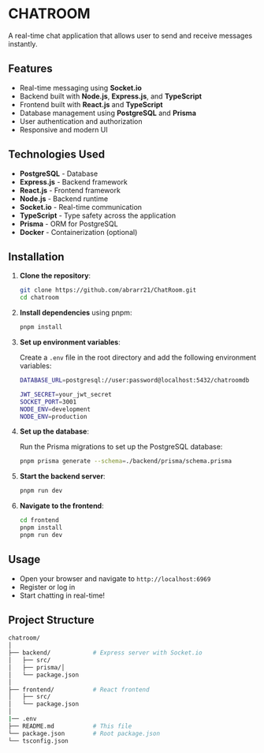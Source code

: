 # CHATROOM

A real-time chat application that allows user to send and receive messages instantly.

## Features

- Real-time messaging using **Socket.io**
- Backend built with **Node.js**, **Express.js**, and **TypeScript**
- Frontend built with **React.js** and **TypeScript**
- Database management using **PostgreSQL** and **Prisma**
- User authentication and authorization
- Responsive and modern UI

## Technologies Used

- **PostgreSQL** - Database
- **Express.js** - Backend framework
- **React.js** - Frontend framework
- **Node.js** - Backend runtime
- **Socket.io** - Real-time communication
- **TypeScript** - Type safety across the application
- **Prisma** - ORM for PostgreSQL
- **Docker** - Containerization (optional)

## Installation

1. **Clone the repository**:

   ```bash
   git clone https://github.com/abrarr21/ChatRoom.git
   cd chatroom
   ```

2. **Install dependencies** using pnpm:

   ```bash
   pnpm install
   ```

3. **Set up environment variables**:

   Create a `.env` file in the root directory and add the following environment variables:

   ```bash
   DATABASE_URL=postgresql://user:password@localhost:5432/chatroomdb

   JWT_SECRET=your_jwt_secret
   SOCKET_PORT=3001
   NODE_ENV=development
   NODE_ENV=production
   ```

4. **Set up the database**:

   Run the Prisma migrations to set up the PostgreSQL database:

   ```bash
   pnpm prisma generate --schema=./backend/prisma/schema.prisma
   ```

5. **Start the backend server**:

   ```bash
   pnpm run dev
   ```

6. **Navigate to the frontend**:

   ```bash
   cd frontend
   pnpm install
   pnpm run dev
   ```

## Usage

- Open your browser and navigate to `http://localhost:6969`
- Register or log in
- Start chatting in real-time!

## Project Structure

```bash
chatroom/
│
├── backend/            # Express server with Socket.io
│   ├── src/
│   ├── prisma/│
│   └── package.json
│
├── frontend/           # React frontend
│   ├── src/
│   └── package.json
│
|── .env
├── README.md           # This file
└── package.json        # Root package.json
└── tsconfig.json





```
